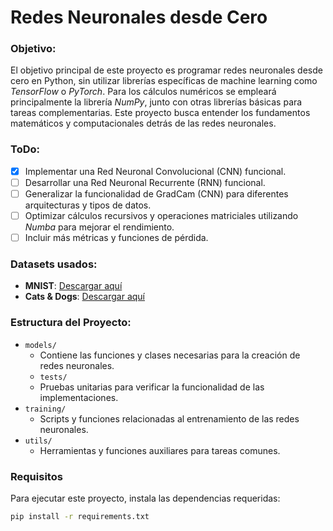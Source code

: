 # Redes Neuronales desde Cero

### Objetivo:

El objetivo principal de este proyecto es programar redes neuronales desde cero en Python, sin utilizar librerías específicas de machine learning como _TensorFlow_ o _PyTorch_. Para los cálculos numéricos se empleará principalmente la librería _NumPy_, junto con otras librerías básicas para tareas complementarias. Este proyecto busca entender los fundamentos matemáticos y computacionales detrás de las redes neuronales.

### ToDo:

- [x] Implementar una Red Neuronal Convolucional (CNN) funcional.
- [ ] Desarrollar una Red Neuronal Recurrente (RNN) funcional.
- [ ] Generalizar la funcionalidad de GradCam (CNN) para diferentes arquitecturas y tipos de datos.
- [ ] Optimizar cálculos recursivos y operaciones matriciales utilizando _Numba_ para mejorar el rendimiento.
- [ ] Incluir más métricas y funciones de pérdida.

### Datasets usados:

- **MNIST**: [Descargar aquí](https://www.kaggle.com/datasets/oddrationale/mnist-in-csv)
- **Cats & Dogs**: [Descargar aquí](https://www.kaggle.com/datasets/unmoved/30k-cats-and-dogs-150x150-greyscale)

### Estructura del Proyecto:

<!-- - `data/`
  - Carpeta para almacenar datasets utilizados en el proyecto. -->

- `models/`
  - Contiene las funciones y clases necesarias para la creación de redes neuronales.
  - `tests/`
  - Pruebas unitarias para verificar la funcionalidad de las implementaciones.
- `training/`
  - Scripts y funciones relacionadas al entrenamiento de las redes neuronales.
- `utils/`
  - Herramientas y funciones auxiliares para tareas comunes.

### Requisitos

Para ejecutar este proyecto, instala las dependencias requeridas:

```bash
pip install -r requirements.txt
```
